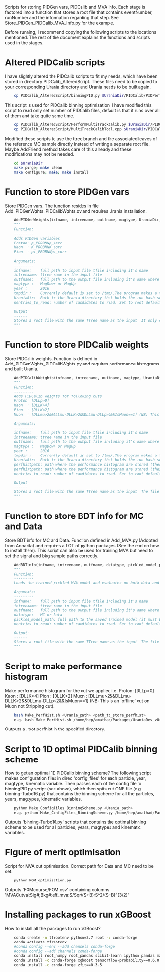 Scripts for storing PIDGen vars, PIDCalib and MVA info. 
Each stage is factored into a function that stores a root file that contains eventNumber, runNumber and the information regarding that step.
See Store_PIDGen_PIDCalib_MVA_Info.py for the example.

Before running, I recommend copying the following scripts to the locations mentioned.
The rest of the document explains the functions and scripts used in the stages.

# Altered PIDCalib scripts
I have slightly altered the PIDCalib scripts to fit my needs, which have been stored in directory PIDCalib_AlteredScript.
These files need to be copied to your corresponding Urania directory and Urania needs to be built again.

```bash
    cp PIDCalib_AlteredScript/binningPID.py $UraniaDir/PIDCalib/PIDPerfScripts/scripts/python/BinningOptimizer/
```

This script is used for PIDCalib binning optimisation. 
I have modified this script to read only set number of PIDCalib files, default is that it runs over all of them and take quite some time.

```bash
    cp PIDCalib_AlteredScript/PerformMultiTrackCalib.py $UraniaDir/PIDCalib/PIDPerfScripts/scripts/python/MultiTrack/
    cp PIDCalib_AlteredScript/MultiTrackCalibTool.cpp $UraniaDir/PIDCalib/PIDPerfTools/src/
```

Modified these scripts to use the ttree branch and the associated leaves of the reference MC sample directly instead of writing a separate root file.
Maybe AddFriend method takes care of this already and these modifications may not be needed.

```bash
    cd $UraniaDir
    make purge; make clean
    make configure; make; make install
```

# Function to store PIDGen vars
Store PIDGen vars. The function resides in file Add_PIDGenWghts_PIDCalibWghts.py and requires Urania installation.

```python
    AddPIDGenWeights(infname, intreename, outfname, magtype, UraniaDir, year = '2016', tmpdir = '/tmp/', nentries_to_read = 1000000000)
    """
    Function:
    ---------
    Adds PIDGen variables
    Proton: p_PROBNNp_corr
    Kaon  : K_PROBNNK_corr
    Pion  : pi_PROBNNpi_corr
    
    Arguments:
    ---------
    infname:    full path to input file tfile including it's name
    intreename: ttree name in the input file
    outfname:   full path to the output file including it's name where it will be written
    magtype :   MagDown or MagUp
    year :      2016
    tmpdir :    Currently default is set to /tmp/.The program makes a tmp directory inside tmpdir i.e. /tmp/tmp. It also later deletes it.
    UraniaDir:  Path to the Urania directory that holds the run bash script
    nentries_to_read: number of candidates to read. Set to root default i.e. 1000000000
    
    Output:
    ------
    Stores a root file with the same TTree name as the input. It only contains eventNumber, runNumber and PIDGen vars as branches.
    """
```

# Function to store PIDCalib weights
Store PIDCalib weights. Function is defined in Add_PIDGenWghts_PIDCalibWghts.py and requires performance histograms and built Urania.

```python
    AddPIDCalibWeights(infname, intreename, outfname, magtype, UraniaDir, year = '2016', tmpdir = '/tmp/', perfhistpath = '/disk/lhcb_data2/amathad/Lb2Lclnu_analysis/perfhist', nentries_to_read = 1000000000)
    """
    Function:
    ---------
    Adds PIDCalib weights for following cuts
    Proton: [DLLp>0]
    Kaon  : [DLLK>4]
    Pion  : [DLLK<2]
    Muon  : [DLLmu>2&&DLLmu-DLLK>2&&DLLmu-DLLp>2&&IsMuon==1] (NB: This is an 'offline' cut on Muon not Stripping cut).

    Arguments:
    ---------
    infname:    full path to input file tfile including it's name
    intreename: ttree name in the input file
    outfname:   full path to the output file including it's name where it will be written
    magtype :   MagDown or MagUp
    year :      2016
    tmpdir :    Currently default is set to /tmp/.The program makes a tmp directory inside tmpdir i.e. /tmp/tmp. It also later deletes it.
    UraniaDir:  Path to the Urania directory that holds the run bash script
    perfhistpath: path where the performance histogram are stored (these are created using custom binning scheme).
    perfhistpath: path where the performance histogram are stored (these are created using custom binning scheme). Default is set to '/disk/lhcb_data2/amathad/Lb2Lclnu_analysis/perfhist'.
    nentries_to_read: number of candidates to read. Set to root default i.e. 1000000000

    Output:
    ------
    Stores a root file with the same TTree name as the input. The file contains eventNumber, runNumber and PIDCalib weights as branches.
    """
```

# Function to store BDT info for MC and Data
Store BDT info for MC and Data. Function defined in Add_MVA.py (Adopted from Annarita) and requires a LOT of python packages (See the end on how to install them).
This script can also be used for training MVA but need to set the signal and bkg sample paths correctly.

```python
    AddBDTinfo(infname, intreename, outfname, datatype, pickled_model_path = './xgb_reg.pkl', nentries_to_read=1000000000):
    """
    Function:
    ---------
    Loads the trained pickled MVA model and evaluates on both data and MC samples

    Arguments:
    ---------
    infname:    full path to input file tfile including it's name
    intreename: ttree name in the input file
    outfname:   full path to the output file including it's name where it will be written
    datatype:   MC or Data
    pickled_model_path: full path to the saved trained model (it must be pickled). Default is './xgb_reg.pkl'
    nentries_to_read: number of candidates to read. Set to root default i.e. 1000000000

    Output:
    ------
    Stores a root file with the same TTree name as the input. The file contains eventNumber, runNumber and PIDCalib weights.
    """
```

# Script to make performance histogram
Make performance histogram for the cut we applied i.e. 
Proton: [DLLp>0]
Kaon  : [DLLK>4]
Pion  : [DLLK<2]
Muon  : [DLLmu>2&&DLLmu-DLLK>2&&DLLmu-DLLp>2&&IsMuon==1] (NB: This is an 'offline' cut on Muon not Stripping cut).

```bash
    bash Make_PerfHist.sh <Urania_path> <path_to_store_perfhist>
    e.g. bash Make_PerfHist.sh /home/hep/amathad/Packages/UraniaDev_v8r0 /disk/lhcb_data2/amathad/Lb2Lclnu_analysis/perfhist
```
Outputs a .root perfhist in the specified directory.

# Script to 1D optimal PIDCalib binning scheme
How to get an optimal 1D PIDCalib binning scheme? 
The following script makes configuration files in direc 'config_files' for each particle, year, magtype, kinematic variable.
Then passes each of the config file to binningPID.py script (see above), which then spits out ONE file (e.g. binning-Turbo16.py) that contains the binning scheme for all the particles, years, magtypes, kinematic variables.

```python
    python Make_ConfigFiles_BinningScheme.py <Urania_path>
    e.g. python Make_ConfigFiles_BinningScheme.py /home/hep/amathad/Packages/UraniaDev_v8r0
```
Outputs 'binning-Turbo16.py' scripts that contains the optimal binning scheme to be used for all particles, years, magtypes and kinematic variables. 

# Figure of merit optimisation
Script for MVA cut optimisation. Correct path for Data and MC need to be set.

```python
    python FOM_optimisation.py
```
Outputs 'FOMcourse/FOM.csv' containing columns 'MVACutval:Sig#;Bkg#:eff_mva:S/Sqrt(S+B):S^2/(S+B)^(3/2)'

# Installing packages to run xGBoost
How to install all the packages to run xGBoost?

```bash
    conda create -n tfrootenv python=3.7 root -c conda-forge
    conda activate tfrootenv
    #conda config --env --add channels conda-forge
    #conda config --add channels conda-forge
    conda install root_numpy root_pandas scikit-learn ipython pandas matplotlib scipy scikit-learn sympy seaborn tensorflow-gpu=1.13.1
    conda install -c conda-forge xgboost tensorflow-probability==0.6.0
    conda install -c conda-forge zfit==0.3.5
```
